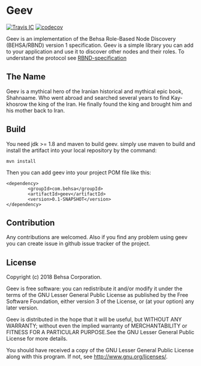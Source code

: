 # Geev
[![Travis IC](https://travis-ci.org/behsa-oss/geev.svg?branch=master)](https://travis-ci.org/behsa-oss/geev)
[![codecov](https://codecov.io/gh/behsa-oss/geev/branch/master/graph/badge.svg)](https://codecov.io/gh/behsa-oss/geev)

Geev is an implementation of the Behsa Role-Based Node Discovery (BEHSA/RBND) version 1 
specification. Geev is a simple library you can add to your application and use it to discover 
other nodes and their roles. To understand the protocol see [RBND-specification](RBND-Specification.md)

## The Name
Geev is a mythical hero of the Iranian historical and mythical epic book, Shahnaame. Who went abroad
and searched several years to find Kay-khosrow the king of the Iran. He finally found the king and
brought him and his mother back to Iran.

## Build
You need jdk >= 1.8 and maven to build geev. simply use maven to build and install the artifact 
into your local repository by the command:
```
mvn install
```
Then you can add geev into your project POM file like this:
```
<dependency>
        <groupId>com.behsa</groupId>
        <artifactId>geev</artifactId>
        <version>0.1-SNAPSHOT</version>
</dependency>
```

## Contribution
Any contributions are welcomed. Also if you find any problem using geev you can create issue in 
github issue tracker of the project.

## License
Copyright (c) 2018 Behsa Corporation.

Geev is free software: you can redistribute it and/or modify it under the terms of the GNU Lesser 
General Public License as published by the Free Software Foundation, either version 3 of the 
License, or (at your option) any later version.

Geev is distributed in the hope that it will be useful, but WITHOUT ANY WARRANTY; without even the
implied warranty of MERCHANTABILITY or FITNESS FOR A PARTICULAR PURPOSE.See the GNU Lesser General 
Public License for more details.

You should have received a copy of the GNU Lesser General Public License
along with this program.  If not, see <http://www.gnu.org/licenses/>.
